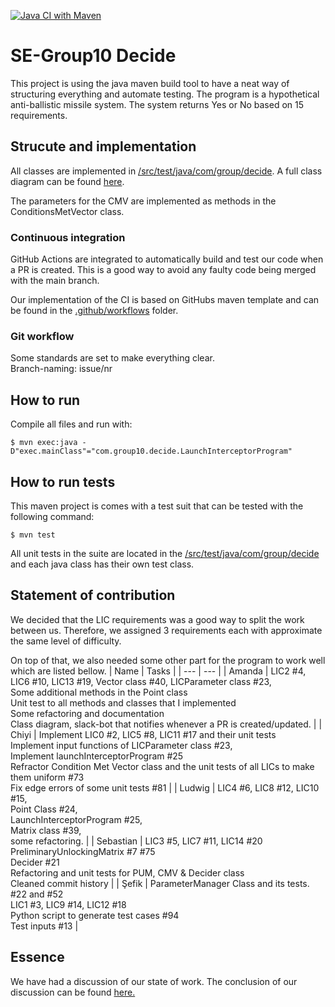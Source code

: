 [![Java CI with Maven](https://github.com/darkway-s/SE-Group10/actions/workflows/maven.yml/badge.svg)](https://github.com/darkway-s/SE-Group10/actions/workflows/maven.yml)
# SE-Group10 Decide
This project is using the java maven build tool to have a neat way of structuring everything and automate testing. The program is a hypothetical anti-ballistic missile system. The system returns Yes or No based on 15 requirements. 

## Strucute and implementation
All classes are implemented in [/src/test/java/com/group/decide](/src/test/java/com/group/decide). 
A full class diagram can be found [here](https://viewer.diagrams.net/?tags=%7B%7D&highlight=0000ff&edit=_blank&layers=1&nav=1&title=decide#R7V1bd9o6Fv41rJU%2BlGX5Co%2BEJG3mhJYTkvbMvDm2Ap4ai2ObBvrrR7Il3yRjQxBwOs7qSrGQZFv707582lJ62ni5%2BRTaq8UEudDvqYq76Wk3PVVVgTXA%2F5GSLS0xAEhL5qHnpmWFgpn3C9JChZauPRdGpYoxQn7srcqFDgoC6MSlMjsM0Vu52ivyy3dd2XPIFcwc2%2BdLv3tuvEhLB6qVl3%2BG3nzB7gzMYfrN0maV6ZtEC9tFb4Ui7banjUOE4vTTcjOGPhk9Ni7f77ff%2FYcf5qd%2F%2FRn9bT9f%2F%2FH05dvHtLO7fZpkrxDCID64a2f096%2FJ59nC%2B8%2F0j6%2FL6Wbgr68%2Fakba90%2FbX9MBm9hx6G16qunje10%2F4Q9z8oGOQbxlAxu9eUvfDvDV9SsK4hn9BuBr2%2FfmAf7s4OeFIS74CcPYwzIZ0S9itMKlzsLz3Qd7i9bkraLYdn6wq%2BsFCr1fuFvbp33ir8OYwktTSjVmpCUuJqUhjHCdKRsqUCma2JtSxQc7immBg3zfXkXeS%2FYaSzuce8E1imO0pJXoaOHXgZsKvhqEAzLE4LkG0RLG4Ra3Y72oA4oyOs8%2BqgM6895y1KoWrbQoInao09lCZ8o86z1HA%2F5AAbEPOEwOHD0VD4GSzsoRaY%2FfWcXVtM0oGZ3rZCb7Nd9WEITHME4kG6IfcIx8hKFyE6AUUp7vV4oYqnz4GtdiKlrZjhfMH5I6N3pe8khHjBQh3PbVT%2BbywnNdGBA8oNiO7VT4RNIrhJ8%2BGVHjGv%2FDAz9W%2BkbPwA8%2Bxtcgv8b%2FSPUwHqMAv4vtJTiAGFlvMIrbgmbH9ORRQ0GiKe0goktDiCVASEXKvpdIL5UyU8HgIBEvsbB8mMv0iYj85iPg5K7xctcEMvbtF%2BhPUeTFHiL9h2ndiuzPJl5LbyfegSzpDmrmf2oiripqYFyd%2Bx841dCyYVqU3JYW8uYolUzym7%2FPHMaP6I3cp%2FAwOzsS9ICxeYUf6x09fCNvUHqK7GWbe632F7XrLxu7gwYuRjMsoWB%2BRR8rvSpV6%2FS5tAk%2FUFuafKBKmvLDISdV6GJ%2Fml7iQVmgOQps%2FzYvxUO9Dlzo0oHO6zygRD8T9fxfGMdb6r3Z6xgR%2Fy1eMt8Obrz4L6LJlb6isIJ%2Fk%2F76JABJr2%2BY55ZcbNlFgF%2F7r6TqcGixAto27YsU5I2Tq1LrKQw9PHrEUaWF7ihMJhlDKi6588hAZvevtkm8U9bK8e0o8hxWTJuCDDlkRA9wHrFU0Dp04C58UfHh22L1cwAQQ%2Bjbsfez%2FHjHNyxDgWFJ9RT7HwbrJQztxDDnGrGqGcdp0Ii1yg61dMZARf%2F9AhVTbRGogKFIaymyHBVdqXFURl9ueMP89fGRK%2Fvy9el5dnvTGbpjGbrhTkOn84GLEDKmIgsxoAtc5IkXKC3lK00h6Jx4vzE7cbm0FtY4v5u14Ggt3WzJWQBd2tznOc%2FUCPgwmJNnyiKpTu3vqRfSeVerF1SznexVWXyVLmI0O7V%2FJPEaLae2NK0vYiPJxE51%2FxU3v1swVnVN27BTQl4q5XA8HDBvzsYBdbzPZelFo%2BVSD%2BOHjj5zDH7mTJHIBHbe0VFjaaPiHVlDgeOsiAIjWTrUqOP8N%2FULfttute8oWiKdhft4T0JsaLK8J0NE23Xe05HEKwiMhOKVNfOHFifMU1D%2FOdme0%2BY5334K0hxkeUlNrHlqf9%2FBmtOm1LbmUbIF%2BsAqmwJzgBWOWe4qfZXcMlNx4wG0t4VqFND199PYTC7crNhhmxaGXkFc%2BhQ5%2FrLxORySJm%2BMHux14CzuiYvhwBV2zfE8dZMZHU3swJ5jz6PzWST6LBYj8RkQDIHe0sBJCR1TZJfSTKQMGzhwSgnAxFUpk4HXCPnQDoRRV%2BfE7Gnl0jm7jxMjRIs0CojFVZ0TI0O8AgpIrAxk6QJLtLBDdEGz4RDzQ0VtMFZ7I6X9bzyYdpIkQGmiKbvm%2BZeH%2B7FyxRf38Y%2BoLtArlTs1dVwctzVqA1k4Biwz%2BzyZOOUkHNXotcrBIfk7WcpN2lSxjN4BOTilfBqK0mIyTSVPpy50KGtwtYJ%2BPH1eX19Vx%2BGmCv5GSX5OEH5YZsvog8Yp50raASwd%2FDyIJCohxyRoB0ilr6ulpLAEoQdlhR0VkSKc8Vi9GOTVKcvTAM%2FiF%2B1uoOO58AIDvvPtTGmt2FzzxTRMmSGiWWW1RekgjFA4iTW1RKx25%2FS3dZbSGbjPNhSxeGVJty7%2Bn%2BBBqDjKe%2FrMxflSN8P%2BD73nJkAIMkJFgNBlrWeyhdLieiYLvi7JXPx%2B%2FCDQhlWmmNFzRTRYhoATkEYQDrQ6UuD2y6enz2l07qI1GbFqtP04url%2FnoGddW6ns%2FuHr1921hk93o7qeqlG%2BV00v6c%2BqluY2bFyKkKgJYt0HPD5qJ3%2FcTTxCtONRfJVpSmYup3SmdUpkYtMAST83oe6%2BV4IghvtUCbxxBrUTk8iIhJiR6n54QPSeq0iT3rquaUHmGd6JmajdyjXpqi9MtmW74A7cMPbi4%2BIB7I3jTZwoDjafBkYukFu4trRIhmtkyzpK1S%2FXji1ATTtnMg7jOVV%2BrpexN1BdFoJDntya8JdmcfA6OXAEqhn3aCZPWgxgMK39pZeYIfb54CoCew0pPv5L5CH%2B%2F0CK9OsJF5oglxR3RCutUoznEpdYLWqBUvqAZUPGeoSMI7oLNO5u08wJISNtAwMoHTRkEwBC3IwhAKWRccCpW6D3fR5MhFnWTyMJyLFUNzfT1UDqT2efGuRx8WnU6B4QcyU8roOnPRkASWAkLhSZAcM%2FoVR46yxgYXpw3ba5%2Fjg5KlhITilUcNA4fe63GFD5Wd2KgVV59Scw6kRJt4ID5OQlkGWHVPBqa9XAUxa5ZN2WmRvLbL3VhghSiT6MN1eGJkCFuWRnvIAiUy9cErg7vlbjQ8zfW7jlbC6Qn%2Bn0YNZ2NHI95%2FCNUz2AUdsv27e8B0eD361bsfvqQDO%2B0FCgBvS%2FCDAe%2BnJrp%2FO8TnFMrmuVpbJhVt%2Fhcvk8ugcULeMxaYUUTXJPq8HL4qZ0qJ7xTpn51BVAXafCtl29VqaszM8Typ6czJtto7BlsKytQzFtHo7FzMEZzj2mtn%2F3Zq07U7To28g%2FQgq2zNBFQs1O0fzntjBbJUdp%2BlCxbt3nOZLrOwBwe4Np9mevgPr0%2FeQujsVgO70a5l6TxADnDgvAIiYgNToud7P3OQl3GbBd6rGBx%2Fy003vSg0LfSlM%2Brj07zX5mxLXCQ6yq%2FLtbNdN7niVSIvuL0PFe72E1ftU7y621L9L2kkTvKyW8NLkpZ0onAzOtvjfdu2%2FV0o4UZs3d53%2FeAfQdptL3QEdJ1pzZz2Lkpa7oOwUQZlSPY%2FJFARlqnCNXVruMmBOBReUBevltBCXiU5mKsZt5eC%2BWrFuqzK%2F%2B7j1Sl2lYVt6TExANX7sws597WNdMLLjsE4R9KUlTWdBTOdfSxGwKG1aKGGJibe1mQIVw3flBas1dXPvycdZHEJ7edXT7j7sk0DdJPpL9GObxCjInz61GM9zdJgwf7rJkW1Idd4%2FaZRPPD1xqvN7M5jFjAqfb1gNhI7EDZl6NQeAqvk6rodrwJ5MLtuj8cbn4qO1vq6XzuMAfTA8ebr24YdznD9jm9GKF5%2BwzQ79%2FIehUy%2BjUzG7zQR7Kv5%2FAjZb8ORCfVFAWhmq%2B1jjOsmVQCPyJXafMSNdvFqNXS%2B4eSIvj5W90%2FwbVfNvWkp%2FAIb5T7nHxgWmOuPd0G%2BNk3E8q85T%2FITTsJck4A9eolUiauU9RQnN4TGCg2yMgNgdUpI%2FbMZ4eS%2FnP9p13Obe2xaB0b4ESfNSwNvCi%2BEMh8fknm%2BhveJmb6tY6AD%2BzqgsMpKDZ0TYKjL%2BqmAKyWP8hX%2Bo7LiasOY8qV2xTX7ElqKWLflwwJbVG2x52ctssuGHLb6%2FT52yv%2FjVbC31GpSdSvFWOWh12B8Oj6B49%2BtXtuIV%2FAW2GsVb1p%2FrKNGeXoB9usAhaYvoVaxIO32oahWRi5bUteNQRfgyRGShOkcJftfFBLmQ1Pgf).

The parameters for the CMV are implemented as methods in the ConditionsMetVector class.  



### Continuous integration
GitHub Actions are integrated to automatically build and test our code when a PR is created. This is a good way to avoid any faulty code being merged with the main branch. 

Our implementation of the CI is based on GitHubs maven template and can be found in the [.github/workflows](.github/workflows) folder.

### Git workflow
Some standards are set to make everything clear.  
Branch-naming: issue/nr

## How to run
Compile all files and run with:
```
$ mvn exec:java -D"exec.mainClass"="com.group10.decide.LaunchInterceptorProgram" 
```

## How to run tests
This maven project is comes with a test suit that can be tested with the following command:
```
$ mvn test
```
All unit tests in the suite are located in the [/src/test/java/com/group/decide](/src/test/java/com/group/decide) and each java class has their own test class. 

## Statement of contribution
We decided that the LIC requirements was a good way to split the work between us. Therefore, we assigned 3 requirements each with approximate the same level of difficulty. 

On top of that, we also needed some other part for the program to work well which are listed bellow. 
| Name | Tasks |
| --- | --- |
| Amanda | LIC2 #4, LIC6 #10, LIC13 #19, Vector class #40, LICParameter class #23, <br />Some additional methods in the Point class<br />Unit test to all methods and classes that I implemented<br />Some refactoring and documentation<br />Class diagram, slack-bot that notifies whenever a PR is created/updated. |
| Chiyi | Implement LIC0 #2, LIC5 #8, LIC11 #17 and their unit tests<br />Implement input functions of LICParameter class #23, <br />Implement launchInterceptorProgram #25<br />Refractor Condition Met Vector class and the unit tests of all LICs to make them uniform #73<br />Fix edge errors of some unit tests #81 |
| Ludwig | LIC4 #6, LIC8 #12, LIC10 #15, <br />Point Class #24, <br />LaunchInterceptorProgram #25, <br />Matrix class #39, <br />some refactoring. |
| Sebastian | LIC3 #5, LIC7 #11, LIC14 #20 <br />PreliminaryUnlockingMatrix #7 #75<br />Decider #21<br />Refactoring and unit tests for PUM, CMV & Decider class<br />Cleaned commit history |
| Şefik | ParameterManager Class and its tests. #22 and #52<br />LIC1 #3, LIC9 #14, LIC12 #18<br />Python script to generate test cases #94<br />Test inputs #13 |

## Essence
We have had a discussion of our state of work. The conclusion of our discussion can be found [here.](https://docs.google.com/document/d/1F2XvOlAA5KcxmcbASf5P0KabFuRd7MKCWuzxflHKIb8/edit)
